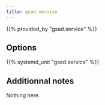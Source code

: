 ```yaml
---
title: gsad.service
---
```


{{% provided_by "gsad.service" %}}

## Options

{{% systemd_unit "gsad.service" %}}

## Additionnal notes

Nothing here.